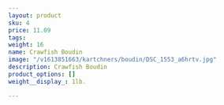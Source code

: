 ```yaml
---
layout: product
sku: 4
price: 11.09
tags: 
weight: 16
name: Crawfish Boudin
image: "/v1613851663/kartchners/boudin/DSC_1553_a6hrtv.jpg"
description: Crawfish Boudin
product_options: []
weight__display_: 1lb.

---
```

